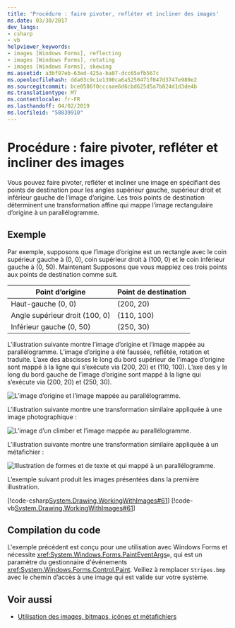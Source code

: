 ```yaml
---
title: 'Procédure : faire pivoter, refléter et incliner des images'
ms.date: 03/30/2017
dev_langs:
- csharp
- vb
helpviewer_keywords:
- images [Windows Forms], reflecting
- images [Windows Forms], rotating
- images [Windows Forms], skewing
ms.assetid: a3bf97eb-63ed-425a-ba07-dcc65efb567c
ms.openlocfilehash: dda03c9c1e1390ca6a5250471f047d3747e989e2
ms.sourcegitcommit: bce0586f0cccaae6d6cbd625d5a7b824d1d3de4b
ms.translationtype: MT
ms.contentlocale: fr-FR
ms.lasthandoff: 04/02/2019
ms.locfileid: "58839910"
---
```

# <a name="how-to-rotate-reflect-and-skew-images"></a>Procédure : faire pivoter, refléter et incliner des images
Vous pouvez faire pivoter, refléter et incliner une image en spécifiant des points de destination pour les angles supérieur gauche, supérieur droit et inférieur gauche de l’image d’origine. Les trois points de destination déterminent une transformation affine qui mappe l’image rectangulaire d’origine à un parallélogramme.  
  
## <a name="example"></a>Exemple  
 Par exemple, supposons que l’image d’origine est un rectangle avec le coin supérieur gauche à (0, 0), coin supérieur droit à (100, 0) et le coin inférieur gauche à (0, 50). Maintenant Supposons que vous mappiez ces trois points aux points de destination comme suit.  
  
|Point d’origine|Point de destination|  
|--------------------|-----------------------|  
|Haut-gauche (0, 0)|(200, 20)|  
|Angle supérieur droit (100, 0)|(110, 100)|  
|Inférieur gauche (0, 50)|(250, 30)|  
  
 L’illustration suivante montre l’image d’origine et l’image mappée au parallélogramme. L’image d’origine a été faussée, reflétée, rotation et traduite. L’axe des abscisses le long du bord supérieur de l’image d’origine sont mappé à la ligne qui s’exécute via (200, 20) et (110, 100). L’axe des y le long du bord gauche de l’image d’origine sont mappé à la ligne qui s’exécute via (200, 20) et (250, 30).  
  
 ![L’image d’origine et l’image mappée au parallélogramme.](./media/how-to-rotate-reflect-and-skew-images/reflected-skewed-rotated-illustration.gif)  
  
 L’illustration suivante montre une transformation similaire appliquée à une image photographique :  
  
 ![L’image d’un climber et l’image mappée au parallélogramme.](./media/how-to-rotate-reflect-and-skew-images/reflected-skewed-rotated-photo.png)  
  
 L’illustration suivante montre une transformation similaire appliquée à un métafichier :  
  
 ![Illustration de formes et de texte et qui mappé à un parallélogramme.](./media/how-to-rotate-reflect-and-skew-images/reflected-skewed-rotated-metafile.png)  
  
 L’exemple suivant produit les images présentées dans la première illustration.  
  
 [!code-csharp[System.Drawing.WorkingWithImages#61](~/samples/snippets/csharp/VS_Snippets_Winforms/System.Drawing.WorkingWithImages/CS/Class1.cs#61)]
 [!code-vb[System.Drawing.WorkingWithImages#61](~/samples/snippets/visualbasic/VS_Snippets_Winforms/System.Drawing.WorkingWithImages/VB/Class1.vb#61)]  
  
## <a name="compiling-the-code"></a>Compilation du code  
 L'exemple précédent est conçu pour une utilisation avec Windows Forms et nécessite <xref:System.Windows.Forms.PaintEventArgs>`e`, qui est un paramètre du gestionnaire d'événements <xref:System.Windows.Forms.Control.Paint>. Veillez à remplacer `Stripes.bmp` avec le chemin d’accès à une image qui est valide sur votre système.  
  
## <a name="see-also"></a>Voir aussi
- [Utilisation des images, bitmaps, icônes et métafichiers](working-with-images-bitmaps-icons-and-metafiles.md)
